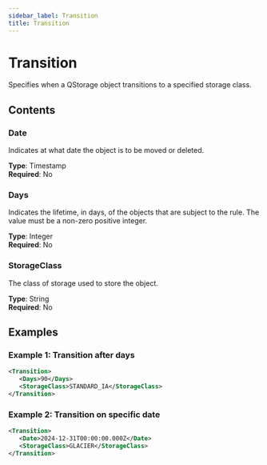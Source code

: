 ```yaml
---
sidebar_label: Transition
title: Transition
---
```


# Transition

Specifies when a QStorage object transitions to a specified storage class.

## Contents

### Date

Indicates at what date the object is to be moved or deleted.

**Type**: Timestamp  
**Required**: No

### Days

Indicates the lifetime, in days, of the objects that are subject to the rule. The value must be a non-zero positive integer.

**Type**: Integer  
**Required**: No

### StorageClass

The class of storage used to store the object.

**Type**: String  
**Required**: No

## Examples

### Example 1: Transition after days

```xml
<Transition>
   <Days>90</Days>
   <StorageClass>STANDARD_IA</StorageClass>
</Transition>
```

### Example 2: Transition on specific date

```xml
<Transition>
   <Date>2024-12-31T00:00:00.000Z</Date>
   <StorageClass>GLACIER</StorageClass>
</Transition>
``` 